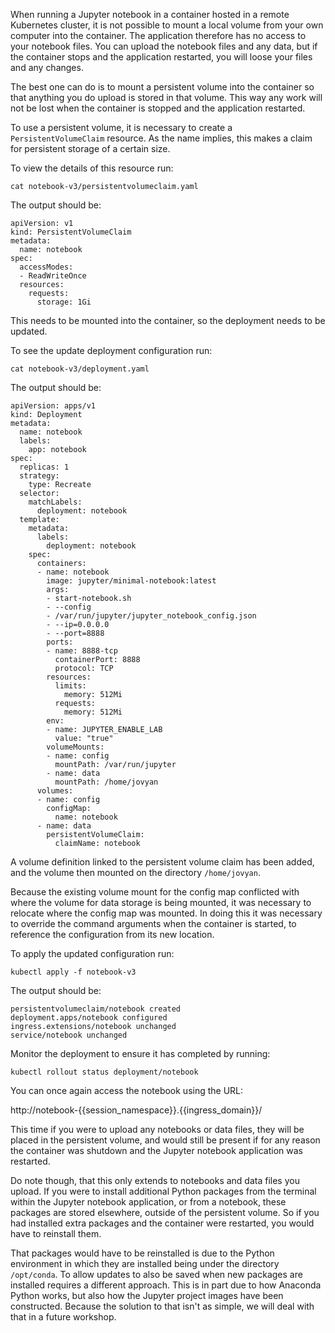 When running a Jupyter notebook in a container hosted in a remote Kubernetes cluster, it is not possible to mount a local volume from your own computer into the container. The application therefore has no access to your notebook files. You can upload the notebook files and any data, but if the container stops and the application restarted, you will loose your files and any changes.

The best one can do is to mount a persistent volume into the container so that anything you do upload is stored in that volume. This way any work will not be lost when the container is stopped and the application restarted.

To use a persistent volume, it is necessary to create a ``PersistentVolumeClaim`` resource. As the name implies, this makes a claim for persistent storage of a certain size.

To view the details of this resource run:

```execute
cat notebook-v3/persistentvolumeclaim.yaml
```

The output should be:

```
apiVersion: v1
kind: PersistentVolumeClaim
metadata:
  name: notebook
spec:
  accessModes:
  - ReadWriteOnce
  resources:
    requests:
      storage: 1Gi
```

This needs to be mounted into the container, so the deployment needs to be updated.

To see the update deployment configuration run:

```execute
cat notebook-v3/deployment.yaml
```

The output should be:

```
apiVersion: apps/v1
kind: Deployment
metadata:
  name: notebook
  labels:
    app: notebook
spec:
  replicas: 1
  strategy:
    type: Recreate
  selector:
    matchLabels:
      deployment: notebook
  template:
    metadata:
      labels:
        deployment: notebook
    spec:
      containers:
      - name: notebook
        image: jupyter/minimal-notebook:latest
        args:
        - start-notebook.sh
        - --config
        - /var/run/jupyter/jupyter_notebook_config.json
        - --ip=0.0.0.0
        - --port=8888
        ports:
        - name: 8888-tcp
          containerPort: 8888
          protocol: TCP
        resources:
          limits:
            memory: 512Mi
          requests:
            memory: 512Mi
        env:
        - name: JUPYTER_ENABLE_LAB
          value: "true"
        volumeMounts:
        - name: config
          mountPath: /var/run/jupyter
        - name: data
          mountPath: /home/jovyan
      volumes:
      - name: config
        configMap:
          name: notebook
      - name: data
        persistentVolumeClaim:
          claimName: notebook
```

A volume definition linked to the persistent volume claim has been added, and the volume then mounted on the directory ``/home/jovyan``.

Because the existing volume mount for the config map conflicted with where the volume for data storage is being mounted, it was necessary to relocate where the config map was mounted. In doing this it was necessary to override the command arguments when the container is started, to reference the configuration from its new location.

To apply the updated configuration run:

```execute
kubectl apply -f notebook-v3
```

The output should be:

```
persistentvolumeclaim/notebook created
deployment.apps/notebook configured
ingress.extensions/notebook unchanged
service/notebook unchanged
```

Monitor the deployment to ensure it has completed by running:

```execute
kubectl rollout status deployment/notebook
```

You can once again access the notebook using the URL:

http://notebook-{{session_namespace}}.{{ingress_domain}}/

This time if you were to upload any notebooks or data files, they will be placed in the persistent volume, and would still be present if for any reason the container was shutdown and the Jupyter notebook application was restarted.

Do note though, that this only extends to notebooks and data files you upload. If you were to install additional Python packages from the terminal within the Jupyter notebook application, or from a notebook, these packages are stored elsewhere, outside of the persistent volume. So if you had installed extra packages and the container were restarted, you would have to reinstall them.

That packages would have to be reinstalled is due to the Python environment in which they are installed being under the directory ``/opt/conda``. To allow updates to also be saved when new packages are installed requires a different approach. This is in part due to how Anaconda Python works, but also how the Jupyter project images have been constructed. Because the solution to that isn't as simple, we will deal with that in a future workshop.

